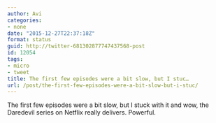 ```yaml
---
author: Avi
categories:
- none
date: "2015-12-27T22:37:18Z"
format: status
guid: http://twitter-681302877747437568-post
id: 12054
tags:
- micro
- tweet
title: The first few episodes were a bit slow, but I stuc…
url: /post/the-first-few-episodes-were-a-bit-slow-but-i-stuc/
---
```

The first few episodes were a bit slow, but I stuck with it and wow, the Daredevil series on Netflix really delivers. Powerful.